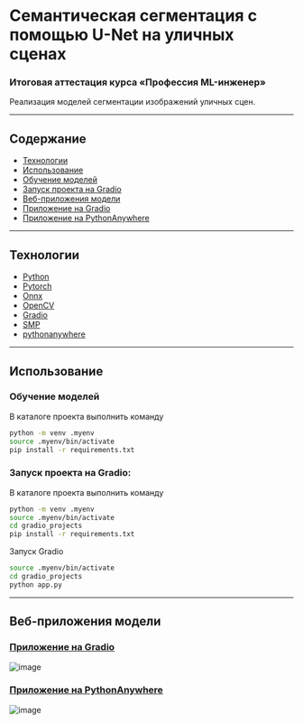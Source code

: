 # Семантическая сегментация с помощью U-Net на уличных сценах  

###  Итоговая аттестация курса «Профессия ML-инженер»   
Реализация моделей сегментации изображений уличных сцен.  


-----------------------------------------

## Содержание  

- [Технологии](#технологии)  
- [Использование](#Использование)  
- [Обучение моделей](#Обучение-моделей)  
- [Запуск проекта на Gradio](#Запуск-проекта-на-Gradio)  
- [Веб-приложения модели](#Веб-приложения-модели)  
- [Приложение на Gradio](#Приложение-на-Gradio)  
- [Приложение на PythonAnywhere](#Приложение-на-PythonAnywhere)  
------------------------  

## Технологии  
- [Python](https://www.python.org/)  
- [Pytorch](https://pytorch.org/)
- [Onnx](https://onnx.ai/)
- [OpenCV](https://opencv.org/)
- [Gradio](https://www.gradio.app/)  
- [SMP](https://smp.readthedocs.io/en/latest/models.html)
- [pythonanywhere](https://www.pythonanywhere.com/)
-------------------------------------------

## Использование  

### Обучение моделей

В каталоге проекта выполнить команду  

```sh
python -m venv .myenv   
source .myenv/bin/activate   
pip install -r requirements.txt  
```


### Запуск проекта на Gradio:  

В каталоге проекта выполнить команду

```sh
python -m venv .myenv   
source .myenv/bin/activate   
cd gradio_projects  
pip install -r requirements.txt
```

Запуск Gradio  

```sh
source .myenv/bin/activate 
cd gradio_projects 
python app.py
```


-----------------------------  

## Веб-приложения модели  


### [<u>Приложение на Gradio</u>](https://huggingface.co/spaces/makc-mon173/projects)

![image](https://github.com/user-attachments/assets/4b901054-cb5a-4d20-b029-7cdc3c4c8fd5)  


### [<u>Приложение на PythonAnywhere</u>](https://leimansite.pythonanywhere.com/segmentation/) 

![image](https://github.com/user-attachments/assets/231067c8-4436-4cae-bd0d-fccadff70565)  












